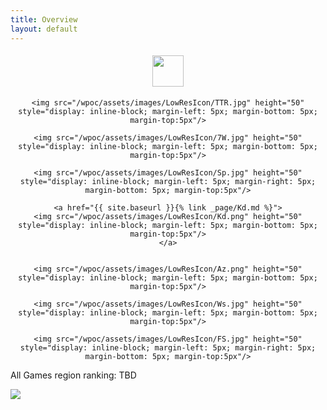 ```yaml
---
title: Overview
layout: default
---
```


<div align="center">
	<a href="{{ site.baseurl }}{% link _page/Ccs.md %}">
		<img src="/wpoc/assets/images/LowResIcon/Ccs.png" height="50" style="display: inline-block; margin-left: 5px; margin-right: 5px; margin-bottom: 5px; margin-top:5px"/>
	</a>
	
	<img src="/wpoc/assets/images/LowResIcon/TTR.jpg" height="50" style="display: inline-block; margin-left: 5px; margin-bottom: 5px; margin-top:5px"/>

	<img src="/wpoc/assets/images/LowResIcon/7W.jpg" height="50" style="display: inline-block; margin-left: 5px; margin-bottom: 5px; margin-top:5px"/>

	<img src="/wpoc/assets/images/LowResIcon/Sp.jpg" height="50" style="display: inline-block; margin-left: 5px; margin-right: 5px; margin-bottom: 5px; margin-top:5px"/>

	<a href="{{ site.baseurl }}{% link _page/Kd.md %}">
	<img src="/wpoc/assets/images/LowResIcon/Kd.png" height="50" style="display: inline-block; margin-left: 5px; margin-bottom: 5px; margin-top:5px"/>
	</a>


	<img src="/wpoc/assets/images/LowResIcon/Az.png" height="50" style="display: inline-block; margin-left: 5px; margin-bottom: 5px; margin-top:5px"/>
	
	<img src="/wpoc/assets/images/LowResIcon/Ws.jpg" height="50" style="display: inline-block; margin-left: 5px; margin-bottom: 5px; margin-top:5px"/>
	
	<img src="/wpoc/assets/images/LowResIcon/FS.jpg" height="50" style="display: inline-block; margin-left: 5px; margin-right: 5px; margin-bottom: 5px; margin-top:5px"/>
</div>

All Games region ranking: TBD


<div align="left">
 <img src="/wpoc/assets/images/AllGamesRanking.png" style="display: block; margin-bottom: 5px"/>
</div>


<!---
{% for post in site.tags.7W %}
{{ post.excerpt }}
{% endfor %}
<br>
-->




